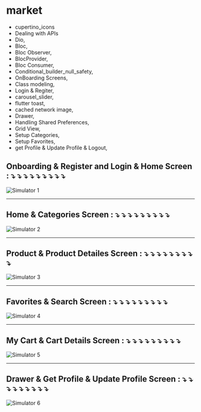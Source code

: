 # market

- cupertino_icons
- Dealing with APIs
- Dio,
- Bloc,
- Bloc Observer,
- BlocProvider,
- Bloc Consumer,
- Conditional_builder_null_safety,
- OnBoarding Screens,
- Class modeling,
- Login & Regiter,
- carousel_slider,
- flutter toast,
- cached network image,
- Drawer,
- Handling Shared Preferences,
- Grid View,
- Setup Categories,
- Setup Favorites,
- get Profile & Update Profile & Logout,

 Onboarding & Register and Login & Home Screen : ⤵️ ⤵️ ⤵️ ⤵️ ⤵️ ⤵️ ⤵️ ⤵️ ⤵️ 
 ---------------------------------------------------------------

![Simulator 1](https://user-images.githubusercontent.com/34916493/158419829-b113ebba-f374-4860-b65a-240e9070612c.gif)

 ---------------------------------------------------------------
 Home & Categories Screen : ⤵️ ⤵️ ⤵️ ⤵️ ⤵️ ⤵️ ⤵️ ⤵️ ⤵️ 
 ---------------------------------------------------------------

![Simulator 2](https://user-images.githubusercontent.com/34916493/158420017-6f2d550b-752d-4992-99f6-ada846cc35c9.gif)

 ---------------------------------------------------------------
 Product & Product Detailes Screen : ⤵️ ⤵️ ⤵️ ⤵️ ⤵️ ⤵️ ⤵️ ⤵️ ⤵️ 
 ---------------------------------------------------------------

![Simulator 3](https://user-images.githubusercontent.com/34916493/158420475-da4addae-1595-490c-9408-6563fae91006.gif)

 ---------------------------------------------------------------
 Favorites & Search Screen : ⤵️ ⤵️ ⤵️ ⤵️ ⤵️ ⤵️ ⤵️ ⤵️ ⤵️ 
 ---------------------------------------------------------------

![Simulator 4](https://user-images.githubusercontent.com/34916493/158421000-bdfc3f53-b725-4399-ab7d-97850ad043db.gif)

 ---------------------------------------------------------------
 My Cart & Cart Details Screen : ⤵️ ⤵️ ⤵️ ⤵️ ⤵️ ⤵️ ⤵️ ⤵️ ⤵️ 
 ---------------------------------------------------------------

![Simulator 5](https://user-images.githubusercontent.com/34916493/158421047-fc9a48b1-4e0e-46ff-b903-956197bd5a58.gif)

 ---------------------------------------------------------------
 Drawer & Get Profile & Update Profile Screen : ⤵️ ⤵️ ⤵️ ⤵️ ⤵️ ⤵️ ⤵️ ⤵️ ⤵️ 
 ---------------------------------------------------------------

![Simulator 6](https://user-images.githubusercontent.com/34916493/158421073-549188e5-63e1-42eb-9d46-2183ff4e1511.gif)
